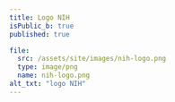 ```yaml
---
title: Logo NIH
isPublic_b: true
published: true

file:
  src: /assets/site/images/nih-logo.png
  type: image/png
  name: nih-logo.png
alt_txt: "logo NIH"
---
```

